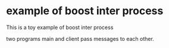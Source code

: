 # example of boost inter process

This is a toy example of boost inter process

two programs main and client pass messages to each other.